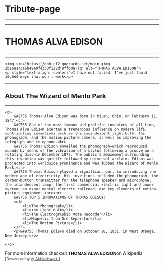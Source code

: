 # Tribute-page
<html><!DOCTYPE html>
<html lang="en">
<head>
    <meta charset="UTF-8">
    <meta http-equiv="X-UA-Compatible" content="IE=edge">
    <meta name="viewport" content="width=device-width, initial-scale=1.0">
    <link rel="stylesheet" href="styles.css">
    <title>Tribute Page</title>
</head>
<body>
    <hr color="blue"/>
    <hr color="blue"/>
    <h1>THOMAS ALVA EDISON</h1>
    <hr color="blue"/>
    <hr color="blue">
    
    
<div> 
    
    <img src="https://qph.cf2.quoracdn.net/main-qimg-2b16a143a6b49a0fd330f122df8ffbda-lq" alt="THOMAS ALVA EDISON">
    <p style="text-align: center;">I have not failed. I've just found 10,000 ways that won't work</p>

</div>



<div>
    <hr color="blue">
    <h2>About The Wizard of Menlo Park</h2>
    <hr color="blue">
     
    <p>
        &#9755 Thomas Alva Edison was born in Milan, Ohio, on February 11, 1847.<br>
        &#9755 One of the most famous and prolific inventors of all time, Thomas Alva Edison exerted a tremendous influence on modern life, contributing inventions such as the incandescent light bulb, the phonograph, and the motion picture camera, as well as improving the telegraph and telephone.<br>
        &#9755 Thomas Edison unveiled the phonograph—which reproduced sounds by means of the vibration of a stylus following a groove on a rotating disc—in December 1877. The public’s amazement surrounding this invention was quickly followed by universal acclaim. Edison was projected into worldwide prominence and was dubbed the Wizard of Menlo Park.<br>
        &#9755 Thomas Edison played a significant part in introducing the modern age of electricity. His inventions included the phonograph, the carbon-button transmitter for the telephone speaker and microphone, the incandescent lamp, the first commercial electric light and power system, an experimental electric railroad, and key elements of motion-picture equipment.<br><br>
        &#9755 TOP 5 INNOVATIONS OF THOMAS EDISON:
        <ol>
            <li>The Phonograph</li>
            <li>The Light Bulb</li> 
            <li>The Electrographic Vote Recorder</li>
            <li>Magnetic Iron Ore Separator</li>
            <li>The Motion Picture</li>
        </ol>
        <p>&#9755 Thomas Edison died on October 18, 1931, in West Orange, New Jersey.</p>

    </p>
    
</div>


For more information checkout
<a id="tribute-link" href="#"></a>
    <b style="font-family: 'Franklin Gothic Medium', 'Arial Narrow', Arial, sans-serif;">THOMAS ALVA EDISON</b>on Wikipedia.
    [<small>Developed by &commat;<a href="#">
        Akhileshwari.
    </a>]


    
</body>
</html></html>
